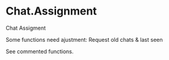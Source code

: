 # Chat.Assignment

Chat Assigment

Some functions need ajustment: Request old chats & last seen

See commented functions.
